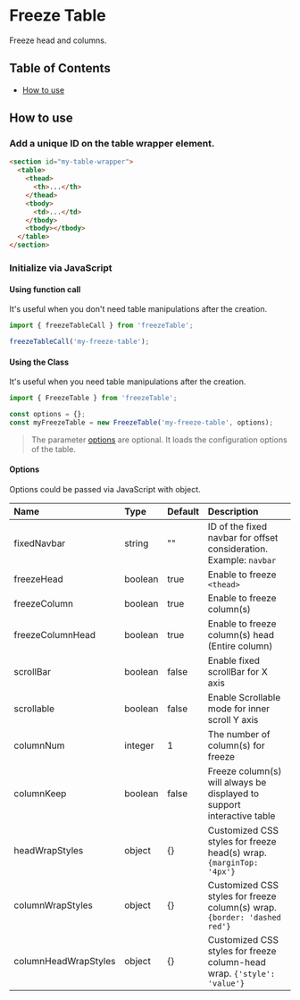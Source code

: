 # Freeze Table

Freeze head and columns.

## Table of Contents

- [How to use](#how-to-use)

## <a name="how-to-use"></a>How to use

### Add a unique ID on the table wrapper element.

```html
<section id="my-table-wrapper">
  <table>
    <thead>
      <th>...</th>
    </thead>
    <tbody>
      <td>...</td>
    </tbody>
    <tbody></tbody>
  </table>
</section>
```

### Initialize via JavaScript

#### Using function call

It's useful when you don't need table manipulations after the creation.

```js
import { freezeTableCall } from 'freezeTable';

freezeTableCall('my-freeze-table');
```

#### Using the Class

It's useful when you need table manipulations after the creation.

```js
import { FreezeTable } from 'freezeTable';

const options = {};
const myFreezeTable = new FreezeTable('my-freeze-table', options);
```

> The parameter [options](####options) are optional. It loads the configuration options of the table.

#### Options

Options could be passed via JavaScript with object.

| Name                 | Type    | Default | Description                                                               |
| :------------------- | :------ | :------ | :------------------------------------------------------------------------ |
| fixedNavbar          | string  | ""      | ID of the fixed navbar for offset consideration. Example: `navbar`        |
| freezeHead           | boolean | true    | Enable to freeze `<thead>`                                                |
| freezeColumn         | boolean | true    | Enable to freeze column(s)                                                |
| freezeColumnHead     | boolean | true    | Enable to freeze column(s) head (Entire column)                           |
| scrollBar            | boolean | false   | Enable fixed scrollBar for X axis                                         |
| scrollable           | boolean | false   | Enable Scrollable mode for inner scroll Y axis                            |
| columnNum            | integer | 1       | The number of column(s) for freeze                                        |
| columnKeep           | boolean | false   | Freeze column(s) will always be displayed to support interactive table    |
| headWrapStyles       | object  | {}      | Customized CSS styles for freeze head(s) wrap. `{marginTop: '4px'}`       |
| columnWrapStyles     | object  | {}      | Customized CSS styles for freeze column(s) wrap. `{border: 'dashed red'}` |
| columnHeadWrapStyles | object  | {}      | Customized CSS styles for freeze column-head wrap. `{'style': 'value'}`   |
